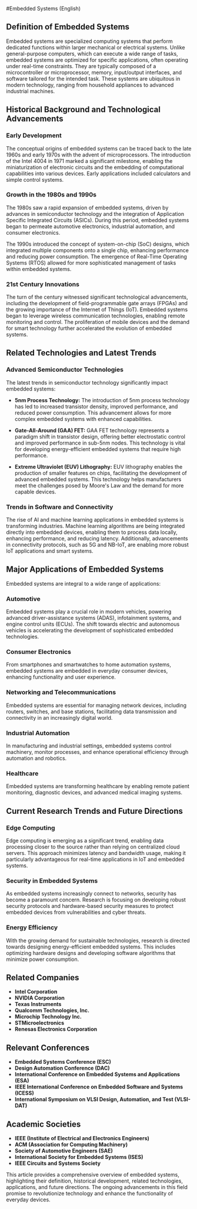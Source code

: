 #Embedded Systems (English)

## Definition of Embedded Systems

Embedded systems are specialized computing systems that perform dedicated functions within larger mechanical or electrical systems. Unlike general-purpose computers, which can execute a wide range of tasks, embedded systems are optimized for specific applications, often operating under real-time constraints. They are typically composed of a microcontroller or microprocessor, memory, input/output interfaces, and software tailored for the intended task. These systems are ubiquitous in modern technology, ranging from household appliances to advanced industrial machines.

## Historical Background and Technological Advancements

### Early Development

The conceptual origins of embedded systems can be traced back to the late 1960s and early 1970s with the advent of microprocessors. The introduction of the Intel 4004 in 1971 marked a significant milestone, enabling the miniaturization of electronic circuits and the embedding of computational capabilities into various devices. Early applications included calculators and simple control systems.

### Growth in the 1980s and 1990s

The 1980s saw a rapid expansion of embedded systems, driven by advances in semiconductor technology and the integration of Application Specific Integrated Circuits (ASICs). During this period, embedded systems began to permeate automotive electronics, industrial automation, and consumer electronics.

The 1990s introduced the concept of system-on-chip (SoC) designs, which integrated multiple components onto a single chip, enhancing performance and reducing power consumption. The emergence of Real-Time Operating Systems (RTOS) allowed for more sophisticated management of tasks within embedded systems.

### 21st Century Innovations

The turn of the century witnessed significant technological advancements, including the development of field-programmable gate arrays (FPGAs) and the growing importance of the Internet of Things (IoT). Embedded systems began to leverage wireless communication technologies, enabling remote monitoring and control. The proliferation of mobile devices and the demand for smart technology further accelerated the evolution of embedded systems.

## Related Technologies and Latest Trends

### Advanced Semiconductor Technologies

The latest trends in semiconductor technology significantly impact embedded systems:

- **5nm Process Technology:** The introduction of 5nm process technology has led to increased transistor density, improved performance, and reduced power consumption. This advancement allows for more complex embedded systems with enhanced capabilities.

- **Gate-All-Around (GAA) FET:** GAA FET technology represents a paradigm shift in transistor design, offering better electrostatic control and improved performance in sub-5nm nodes. This technology is vital for developing energy-efficient embedded systems that require high performance.

- **Extreme Ultraviolet (EUV) Lithography:** EUV lithography enables the production of smaller features on chips, facilitating the development of advanced embedded systems. This technology helps manufacturers meet the challenges posed by Moore's Law and the demand for more capable devices.

### Trends in Software and Connectivity

The rise of AI and machine learning applications in embedded systems is transforming industries. Machine learning algorithms are being integrated directly into embedded devices, enabling them to process data locally, enhancing performance, and reducing latency. Additionally, advancements in connectivity protocols, such as 5G and NB-IoT, are enabling more robust IoT applications and smart systems.

## Major Applications of Embedded Systems

Embedded systems are integral to a wide range of applications:

### Automotive

Embedded systems play a crucial role in modern vehicles, powering advanced driver-assistance systems (ADAS), infotainment systems, and engine control units (ECUs). The shift towards electric and autonomous vehicles is accelerating the development of sophisticated embedded technologies.

### Consumer Electronics

From smartphones and smartwatches to home automation systems, embedded systems are embedded in everyday consumer devices, enhancing functionality and user experience.

### Networking and Telecommunications

Embedded systems are essential for managing network devices, including routers, switches, and base stations, facilitating data transmission and connectivity in an increasingly digital world.

### Industrial Automation

In manufacturing and industrial settings, embedded systems control machinery, monitor processes, and enhance operational efficiency through automation and robotics.

### Healthcare

Embedded systems are transforming healthcare by enabling remote patient monitoring, diagnostic devices, and advanced medical imaging systems.

## Current Research Trends and Future Directions

### Edge Computing

Edge computing is emerging as a significant trend, enabling data processing closer to the source rather than relying on centralized cloud servers. This approach minimizes latency and bandwidth usage, making it particularly advantageous for real-time applications in IoT and embedded systems.

### Security in Embedded Systems

As embedded systems increasingly connect to networks, security has become a paramount concern. Research is focusing on developing robust security protocols and hardware-based security measures to protect embedded devices from vulnerabilities and cyber threats.

### Energy Efficiency

With the growing demand for sustainable technologies, research is directed towards designing energy-efficient embedded systems. This includes optimizing hardware designs and developing software algorithms that minimize power consumption.

## Related Companies

- **Intel Corporation**
- **NVIDIA Corporation**
- **Texas Instruments**
- **Qualcomm Technologies, Inc.**
- **Microchip Technology Inc.**
- **STMicroelectronics**
- **Renesas Electronics Corporation**

## Relevant Conferences

- **Embedded Systems Conference (ESC)**
- **Design Automation Conference (DAC)**
- **International Conference on Embedded Systems and Applications (ESA)**
- **IEEE International Conference on Embedded Software and Systems (ICESS)**
- **International Symposium on VLSI Design, Automation, and Test (VLSI-DAT)**

## Academic Societies

- **IEEE (Institute of Electrical and Electronics Engineers)**
- **ACM (Association for Computing Machinery)**
- **Society of Automotive Engineers (SAE)**
- **International Society for Embedded Systems (ISES)**
- **IEEE Circuits and Systems Society**

This article provides a comprehensive overview of embedded systems, highlighting their definition, historical development, related technologies, applications, and future directions. The ongoing advancements in this field promise to revolutionize technology and enhance the functionality of everyday devices.